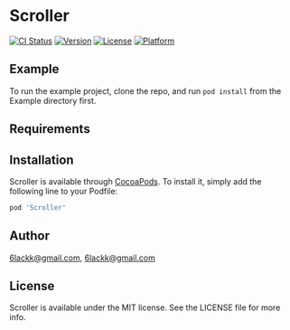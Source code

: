 # Scroller

[![CI Status](https://img.shields.io/travis/6lackk@gmail.com/Scroller.svg?style=flat)](https://travis-ci.org/6lackk@gmail.com/Scroller)
[![Version](https://img.shields.io/cocoapods/v/Scroller.svg?style=flat)](https://cocoapods.org/pods/Scroller)
[![License](https://img.shields.io/cocoapods/l/Scroller.svg?style=flat)](https://cocoapods.org/pods/Scroller)
[![Platform](https://img.shields.io/cocoapods/p/Scroller.svg?style=flat)](https://cocoapods.org/pods/Scroller)

## Example

To run the example project, clone the repo, and run `pod install` from the Example directory first.

## Requirements

## Installation

Scroller is available through [CocoaPods](https://cocoapods.org). To install
it, simply add the following line to your Podfile:

```ruby
pod 'Scroller'
```

## Author

6lackk@gmail.com, 6lackk@gmail.com

## License

Scroller is available under the MIT license. See the LICENSE file for more info.
